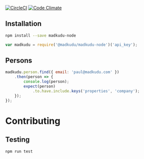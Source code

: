 [![CircleCI](https://circleci.com/gh/MadKudu/madkudu-node.svg?style=svg)](https://circleci.com/gh/MadKudu/madkudu-node)
[![Code Climate](https://codeclimate.com/github/MadKudu/madkudu-node/badges/gpa.svg)](https://codeclimate.com/github/MadKudu/madkudu-node)

## Installation

```sh
npm install --save madkudu-node
```

```javascript
var madkudu = require('@madkudu/madkudu-node')('api_key');
```

## Persons

```javascript
madkudu.person.find({ email: 'paul@madkudu.com' })
	.then(person => {
		console.log(person);
		expect(person)
			.to.have.include.keys('properties', 'company');
	});
});
```


# Contributing

## Testing

```sh
npm run test
```
